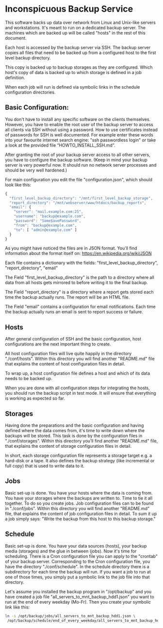 # Inconspicuous Backup Service

This software backs up data over network from Linux and Unix-like servers and
workstations. It's meant to run on a dedicated backup server. The machines which
are backed up will be called "hosts" in the rest of this document.

Each host is accessed by the backup server via SSH. The backup server copies
all files that need to be backed up from a configured host to the first level
backup directory.

This copy is backed up to backup storages as they are configured. Which
host's copy of data is backed up to which storage is defined in a job definition.

When each job will run is defined via symbolic links in the schedule
configuration directories.

## Basic Configuration:

You don't have to install any specific software on the clients themselves.
However, you have to enable the root user of the backup server to access all
clients via SSH without using a password. How to use certificates instead of
passwords for SSH is well documented. For example enter these words into your
favourite internet search engine: "ssh passwordless login" or take a look at
the provided file “HOWTO_INSTALL_SSH.md”.

After granting the root of your backup server access to all other servers, you
have to configure the backup software. (Keep in mind your backup server is very
powerful now. It should run no network server processes and should be very well
hardened.)

For main configuration you edit the file "configuration.json", which should
look like this:

```javascript
{
  "first_level_backup_directory": "/mnt/first_level_backup_storage",
  "report_directory": "/mnt/webserver/www/htdocs/backup_reports",
  "email": {
    "server": "mail.example.com:25",
    "username": "backup@example.com",
    "password": "Some$avePassword",
    "from": "backup@example.com",
    "to": [ "admin@example.com" ]
  }
}
```

As you might have noticed the files are in JSON format. You'll find information
about the format itself on: https://en.wikipedia.org/wiki/JSON

Each file contains a dictionary with the fields:
"first_level_backup_directory", "report_directory", "email"

The Field "first_level_backup_directory" is the path to a directory where all
data from all hosts gets mirrored to before writing it to the final backup.

The Field "report_directory" is a directory where a report gets stored each
time the backup actually runs. The report will be an HTML file.

The Field "email" contains a configuration for email notifications. Each time
the backup actually runs an email is sent to report success or failure.

## Hosts

After general configuration of SSH and the basic configuration, host
configurations are the next important thing to create.

All host configuration files will live quite happily in the directory
"./conf/hosts". Within this directory you will find another "README.md" file
that explains the content of host configuration files in detail.

To wrap up, a host configuration file defines a host and which of its
data needs to be backed up.

When you are done with all configuration steps for integrating the hosts, you
should run the backup script in test mode. It will ensure that everything is
working as expected so far.

## Storages

Having done the preparations and the basic configuration and having defined
where the data comes from, it's time to write down where the backups will be
stored.
This task is done by the configuration files in "./conf/storages". Within this
directory you’ll find another "README.md" file, that explains the content of
storage configuration files in detail.

In short, each storage configuration file represents a storage target
e.g. a hard-disk or a tape. It also defines the backup strategy (like
incremental or full copy) that is used to write data to it.

## Jobs

Basic set-up is done. You have your hosts where the data is coming from. You
have your storages where the backups are written to. Time to tie it all
together.
To do so you create jobs. Job configuration files can to be found in
"./conf/jobs". Within this directory you will find another "README.md" file,
that explains the content of job configuration files in detail.
To sum it up a job simply says: "Write the backup from this host to this
backup storage."

## Schedule

Basic set-up is done. You have your data sources (hosts), your backup media
(storages) and the glue in between (jobs). Now it's time for scheduling.
There is a Cron configuration file you can apply to the "crontab" of your backup
server.
Corresponding to the Cron configuration file, you have the directory
"./conf/schedule". In the schedule directory there is a subdirectory for each
time the backup will run. If you want a job to run at one of those times,
you simply put a symbolic link to the job file into that directory.

Let's assume you installed the backup program in "/opt/backup" and you have
created a job file "all_servers_to_mnt_backup_hdd1.json" you want to run
at the end of every weekday (Mo-Fr). Then you create your symbolic link like
this:

```bash
ln -s /opt/backup/jobs/all_servers_to_mnt_backup_hdd1.json \
 /opt/backup/schedule/end_of_every_weekday/all_servers_to_mnt_backup_hdd1.json
```
